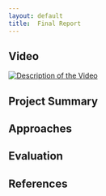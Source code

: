 ```yaml
---
layout: default
title:  Final Report
---
```


## Video

[![Description of the Video](https://img.youtube.com/vi/APLYlLdmxYg/2.jpg)](https://www.youtube.com/watch?v=APLYlLdmxYg)

## Project Summary


## Approaches


## Evaluation


## References
